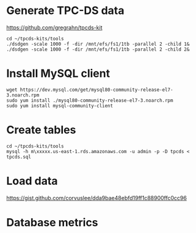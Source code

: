 # Generate TPC-DS data
https://github.com/gregrahn/tpcds-kit

```
cd ~/tpcds-kits/tools
./dsdgen -scale 1000 -f -dir /mnt/efs/fs1/1tb -parallel 2 -child 1&
./dsdgen -scale 1000 -f -dir /mnt/efs/fs1/1tb -parallel 2 -child 2&
```

# Install MySQL client
```
wget https://dev.mysql.com/get/mysql80-community-release-el7-3.noarch.rpm
sudo yum install ./mysql80-community-release-el7-3.noarch.rpm
sudo yum install mysql-community-client
```

# Create tables
```
cd ~/tpcds-kits/tools
mysql -h m\xxxxx.us-east-1.rds.amazonaws.com -u admin -p -D tpcds < tpcds.sql
```

# Load data
https://gist.github.com/corvuslee/dda9bae48ebfd19ff1c88900ffc0cc96

# Database metrics

